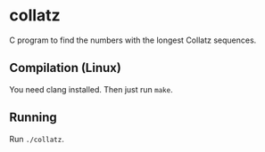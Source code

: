 # collatz

C program to find the numbers with the longest Collatz sequences.

## Compilation (Linux)

You need clang installed. Then just run `make`.

## Running

Run `./collatz`.
